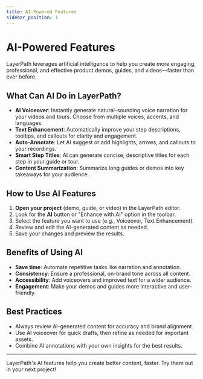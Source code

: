 ```yaml
---
title: AI-Powered Features
sidebar_position: 1
---
```


# AI-Powered Features

LayerPath leverages artificial intelligence to help you create more engaging, professional, and effective product demos, guides, and videos—faster than ever before.

## What Can AI Do in LayerPath?

- **AI Voiceover**: Instantly generate natural-sounding voice narration for your videos and tours. Choose from multiple voices, accents, and languages.
- **Text Enhancement**: Automatically improve your step descriptions, tooltips, and callouts for clarity and engagement.
- **Auto-Annotate**: Let AI suggest or add highlights, arrows, and callouts to your recordings.
- **Smart Step Titles**: AI can generate concise, descriptive titles for each step in your guide or tour.
- **Content Summarization**: Summarize long guides or demos into key takeaways for your audience.

## How to Use AI Features

1. **Open your project** (demo, guide, or video) in the LayerPath editor.
2. Look for the **AI** button or "Enhance with AI" option in the toolbar.
3. Select the feature you want to use (e.g., Voiceover, Text Enhancement).
4. Review and edit the AI-generated content as needed.
5. Save your changes and preview the results.

## Benefits of Using AI

- **Save time**: Automate repetitive tasks like narration and annotation.
- **Consistency**: Ensure a professional, on-brand tone across all content.
- **Accessibility**: Add voiceovers and improved text for a wider audience.
- **Engagement**: Make your demos and guides more interactive and user-friendly.

## Best Practices

- Always review AI-generated content for accuracy and brand alignment.
- Use AI voiceover for quick drafts, then refine as needed for important assets.
- Combine AI annotations with your own insights for the best results.

---

LayerPath's AI features help you create better content, faster. Try them out in your next project!
